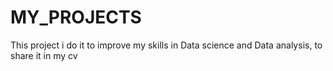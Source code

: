 # MY_PROJECTS
This project i do it to improve my skills in Data science and Data analysis, to share it in my cv 
